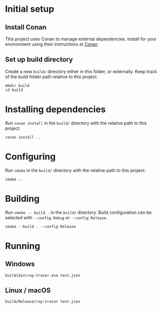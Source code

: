 # Initial setup

## Install Conan

This project uses Conan to manage external dependencies. Install for your environment using their instructions at [Conan](https://docs.conan.io/en/latest/installation.html)

## Set up build directory

Create a new `build/` directory either in this folder, or externally. Keep track of the build folder path relative to this project.

```
mkdir build
cd build
```

# Installing dependencies

Run `conan install` in the `build/` directory with the relative path to this project.

```
conan install ..
```

# Configuring

Run `cmake` in the `build/` directory with the relative path to this project.

```
cmake ..
```

# Building

Run `cmake -- build .` in the `build/` directory. Build configuration can be selected with `--config Debug` or `--config Release`.

```
cmake --build . --config Release
```

# Running

## Windows
```
build\bin\ray-tracer.exe test.json
```

## Linux / macOS
```
build/Release/ray-tracer test.json
```
